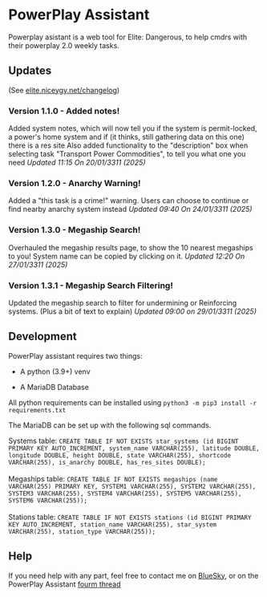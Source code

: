 # PowerPlay Assistant

Powerplay asistant is a web tool for Elite: Dangerous, to help cmdrs with their powerplay 2.0 weekly tasks.

## Updates

(See [elite.niceygy.net/changelog](https://elite.niceygy.net/changelog))

### Version 1.1.0 - Added notes!

Added system notes, which will now tell you if the system is permit-locked, a power's home system and if (it thinks, still gathering data on this one) there is a res site
Also added functionality to the "description" box when selecting task "Transport Power Commodities", to tell you what one you need
<i>Updated 11:15 On 20/01/3311 (2025)</i>
<br>

### Version 1.2.0 - Anarchy Warning!

Added a "this task is a crime!" warning. Users can choose to continue or find  nearby anarchy system instead
<i>Updated 09:40 On 24/01/3311 (2025)</i>
<br>

### Version 1.3.0 - Megaship Search!

Overhauled the megaship results page, to show the 10 nearest megaships to you!
System name can be copied by clicking on it.
<i>Updated 12:20 On 27/01/3311 (2025)</i>
<br>

### Version 1.3.1 - Megaship Search Filtering!

Updated the megaship search to filter for undermining or Reinforcing systems.
(Plus a bit of text to explain)
<i>Updated 09:00 on 29/01/3311 (2025)</i>

## Development

PowerPlay assistant requires two things:

- A python (3.9+) venv

- A MariaDB Database

All python requirements can be installed using `python3 -m pip3 install -r requirements.txt`

The MariaDB can be set up with the following sql commands.

Systems table: `CREATE TABLE IF NOT EXISTS star_systems (id BIGINT PRIMARY KEY AUTO_INCREMENT, system_name VARCHAR(255), latitude DOUBLE, longitude DOUBLE, height DOUBLE, state VARCHAR(255), shortcode VARCHAR(255), is_anarchy DOUBLE, has_res_sites DOUBLE);`
<br></br>
Megaships table: `CREATE TABLE IF NOT EXISTS megaships (name VARCHAR(255) PRIMARY KEY, SYSTEM1 VARCHAR(255), SYSTEM2 VARCHAR(255), SYSTEM3 VARCHAR(255), SYSTEM4 VARCHAR(255), SYSTEM5 VARCHAR(255), SYSTEM6 VARCHAR(255));`
<br></br>
Stations table: `CREATE TABLE IF NOT EXISTS stations (id BIGINT PRIMARY KEY AUTO_INCREMENT, station_name VARCHAR(255), star_system VARCHAR(255), station_type VARCHAR(255));`

## Help

If you need help with any part, feel free to contact me on [BlueSky](https://go.niceygy.net/bsky), or on the PowerPlay Assistant [fourm thread](https://forums.frontier.co.uk/threads/powerplay-2-0-activities.629227/)